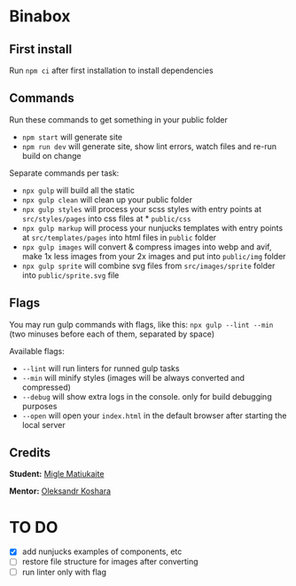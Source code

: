 # Binabox

## First install

Run `npm ci` after first installation to install dependencies

## Commands

Run these commands to get something in your public folder

- `npm start` will generate site
- `npm run dev` will generate site, show lint errors, watch files and re-run build on change

Separate commands per task:

- `npx gulp` will build all the static
- `npx gulp clean` will clean up your public folder
- `npx gulp styles` will process your scss styles with entry points at `src/styles/pages` into css files at \* `public/css`
- `npx gulp markup` will process your nunjucks templates with entry points at `src/templates/pages` into html files in `public` folder
- `npx gulp images` will convert & compress images into webp and avif, make 1x less images from your 2x images and put into `public/img` folder
- `npx gulp sprite` will combine svg files from `src/images/sprite` folder into `public/sprite.svg` file

## Flags

You may run gulp commands with flags, like this: `npx gulp --lint --min` (two minuses before each of them, separated by space)

Available flags:

- `--lint` will run linters for runned gulp tasks
- `--min` will minify styles (images will be always converted and compressed)
- `--debug` will show extra logs in the console. only for build debugging purposes
- `--open` will open your `index.html` in the default browser after starting the local server

## Credits

<b>Student:</b> [Migle Matiukaite](https://github.com/MigleMat)

<b>Mentor:</b> [Oleksandr Koshara](https://github.com/alex-koshara)

# TO DO

- [x] add nunjucks examples of components, etc
- [ ] restore file structure for images after converting
- [ ] run linter only with flag
